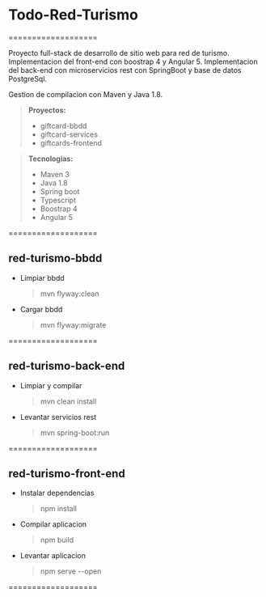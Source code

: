 # Todo-Red-Turismo
===================

Proyecto full-stack de desarrollo de sitio web para red de turismo. Implementacion del front-end con boostrap 4 y Angular 5. Implementacion del back-end con microservicios rest con SpringBoot y base de datos PostgreSql.

Gestion de compilacion con Maven y Java 1.8.

> **Proyectos:**
> 
> - giftcard-bbdd
> - giftcard-services
> - giftcards-frontend

> **Tecnologias:**
> 
> - Maven 3
> - Java 1.8
> - Spring boot
> - Typescript
> - Boostrap 4
> - Angular 5


===================
## red-turismo-bbdd

- Limpiar bbdd
  > mvn flyway:clean

- Cargar bbdd
  > mvn flyway:migrate
  
===================
## red-turismo-back-end

- Limpiar y compilar
  > mvn clean install

- Levantar servicios rest
  > mvn spring-boot:run

===================
## red-turismo-front-end

- Instalar dependencias
  > npm install

- Compilar aplicacion
  > npm build

- Levantar aplicacion
  > npm serve --open
  
===================